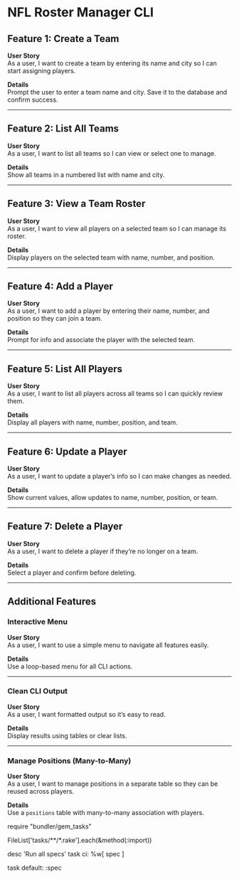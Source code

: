 # NFL Roster Manager CLI

## Feature 1: Create a Team

**User Story**  
As a user, I want to create a team by entering its name and city so I can start assigning players.

**Details**  
Prompt the user to enter a team name and city. Save it to the database and confirm success.

---

## Feature 2: List All Teams

**User Story**  
As a user, I want to list all teams so I can view or select one to manage.

**Details**  
Show all teams in a numbered list with name and city.

---

## Feature 3: View a Team Roster

**User Story**  
As a user, I want to view all players on a selected team so I can manage its roster.

**Details**  
Display players on the selected team with name, number, and position.

---

## Feature 4: Add a Player

**User Story**  
As a user, I want to add a player by entering their name, number, and position so they can join a team.

**Details**  
Prompt for info and associate the player with the selected team.

---

## Feature 5: List All Players

**User Story**  
As a user, I want to list all players across all teams so I can quickly review them.

**Details**  
Display all players with name, number, position, and team.

---

## Feature 6: Update a Player

**User Story**  
As a user, I want to update a player’s info so I can make changes as needed.

**Details**  
Show current values, allow updates to name, number, position, or team.

---

## Feature 7: Delete a Player

**User Story**  
As a user, I want to delete a player if they’re no longer on a team.

**Details**  
Select a player and confirm before deleting.

---

## Additional Features

### Interactive Menu

**User Story**  
As a user, I want to use a simple menu to navigate all features easily.

**Details**  
Use a loop-based menu for all CLI actions.

---

### Clean CLI Output

**User Story**  
As a user, I want formatted output so it’s easy to read.

**Details**  
Display results using tables or clear lists.

---

### Manage Positions (Many-to-Many)

**User Story**  
As a user, I want to manage positions in a separate table so they can be reused across players.

**Details**  
Use a `positions` table with many-to-many association with players.

require "bundler/gem_tasks"

FileList['tasks/**/*.rake'].each(&method(:import))

desc 'Run all specs'
task ci: %w[ spec ]

task default: :spec
